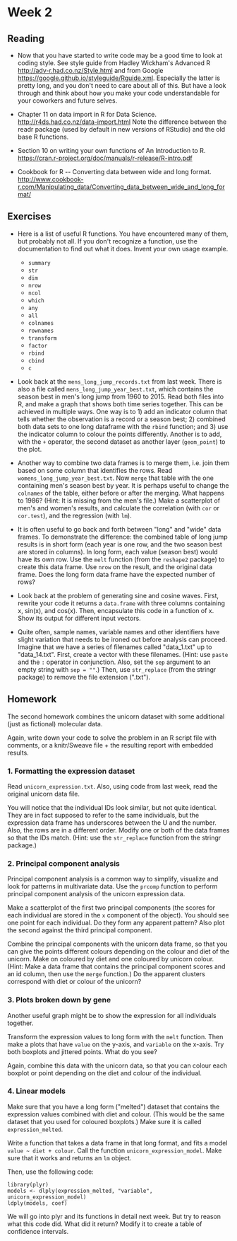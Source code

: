 # Week 2


## Reading

* Now that you have started to write code may be a good time to look at coding style. See style guide from Hadley Wickham's Advanced R <http://adv-r.had.co.nz/Style.html> and from Google <https://google.github.io/styleguide/Rguide.xml>. Especially the latter is pretty long, and you don't need to care about all of this. But have a look through and think about how you make your code understandable for your coworkers and future selves.

* Chapter 11 on data import in R for Data Science. <http://r4ds.had.co.nz/data-import.html> Note the difference between the readr package (used by default in new versions of RStudio) and the old base R functions.

* Section 10 on writing your own functions of An Introduction to R. <https://cran.r-project.org/doc/manuals/r-release/R-intro.pdf>

* Cookbook for R -- Converting data between wide and long format. <http://www.cookbook-r.com/Manipulating_data/Converting_data_between_wide_and_long_format/>


## Exercises

* Here is a list of useful R functions. You have encountered many of them, but probably not all. If you don't recognize a function, use the documentation to find out what it does. Invent your own usage example.
    * `summary`
    * `str`
    * `dim`
    * `nrow`
    * `ncol`
    * `which`
    * `any`
    * `all`
    * `colnames`
    * `rownames`
    * `transform`
    * `factor`
    * `rbind`
    * `cbind`
    * `c`

* Look back at the  `mens_long_jump_records.txt` from last week. There is also a file called `mens_long_jump_year_best.txt`, which contains the season best in men's long jump from 1960 to 2015. Read both files into R, and make a graph that shows both time series together. This can be achieved in multiple ways. One way is to 1) add an indicator column that tells whether the observation is a record or a season best; 2) combined both data sets to one long dataframe with the `rbind` function; and 3) use the indicator column to colour the points differently. Another is to add, with the `+` operator, the second dataset as another layer (`geom_point`) to the plot.

* Another way to combine two data frames is to merge them, i.e. join them based on some column that identifies the rows. Read `womens_long_jump_year_best.txt`. Now `merge` that table with the one containing men's season best by year. It is perhaps useful to change the `colnames` of the table, either before or after the merging. What happens to 1986? (Hint: It is missing from the men's file.) Make a scatterplot of men's and women's results, and calculate the correlation (with `cor` or `cor.test`), and the regression (with `lm`).

* It is often useful to go back and forth between "long" and "wide" data frames. To demonstrate the difference: the combined table of long jump results is in short form (each year is one row, and the two season best are stored in columns). In long form, each value (season best) would have its own row. Use the `melt` function (from the `reshape2` package) to create this data frame. Use `nrow` on the result, and the original data frame. Does the long form data frame have the expected number of rows?

* Look back at the problem of generating sine and cosine waves. First, rewrite your code it returns a `data.frame` with three columns containing x, sin(x), and cos(x). Then, encapsulate this code in a function of x. Show its output for different input vectors.

* Quite often, sample names, variable names and other identifiers have slight variation that needs to be ironed out before analysis can proceed. Imagine that we have a series of filenames called "data_1.txt" up to "data_14.txt". First, create a vector with these filenames. (Hint: use `paste` and the `:` operator in conjunction. Also, set the `sep` argument to an empty string with `sep = ""`.) Then, use `str_replace` (from the stringr package) to remove the file extension (".txt").




## Homework

The second homework combines the unicorn dataset with some additional (just as fictional) molecular data.

Again, write down your code to solve the problem in an R script file with comments, or a knitr/Sweave file + the resulting report with embedded results.


### 1. Formatting the expression dataset

Read `unicorn_expression.txt`. Also, using code from last week, read the original unicorn data file.

You will notice that the individual IDs look similar, but not quite identical. They are in fact supposed to refer to the same individuals, but the expression data frame has underscores between the U and the number. Also, the rows are in a different order. Modify one or both of the data frames so that the IDs match. (Hint: use the `str_replace` function from the stringr package.)


### 2. Principal component analysis

Principal component analysis is a common way to simplify, visualize and look for patterns in multivariate data. Use the `prcomp` function to perform principal component analysis of the unicorn expression data.

Make a scatterplot of the first two principal components (the scores for each individual are stored in the `x` component of the object). You should see one point for each individual. Do they form any apparent pattern? Also plot the second against the third principal component.

Combine the principal components with the unicorn data frame, so that you can give the points different colours depending on the colour and diet of the unicorn. Make on coloured by diet and one coloured by unicorn colour. (Hint: Make a data frame that contains the principal component scores and an id column, then use the `merge` function.) Do the apparent clusters correspond with diet or colour of the unicorn?


### 3. Plots broken down by gene

Another useful graph might be to show the expression for all individuals together. 

Transform the expression values to long form with the `melt` function. Then make a plots that have `value` on the y-axis, and `variable` on the x-axis. Try both boxplots and jittered points. What do you see? 

Again, combine this data with the unicorn data, so that you can colour each boxplot or point depending on the diet and colour of the individual.



### 4. Linear models

Make sure that you have a long form ("melted") dataset that contains the expression values combined with diet and colour. (This would be the same dataset that you used for coloured boxplots.) Make sure it is called `expression_melted`.

Write a function that takes a data frame in that long format, and fits a model `value ~ diet + colour`. Call the function `unicorn_expression_model`. Make sure that it works and returns an `lm` object.

Then, use the following code:

```
library(plyr)
models <- dlply(expression_melted, "variable", unicorn_expression_model)
ldply(models, coef)
```

We will go into plyr and its functions in detail next week. But try to reason what this code did. What did it return? Modify it to create a table of confidence intervals.
